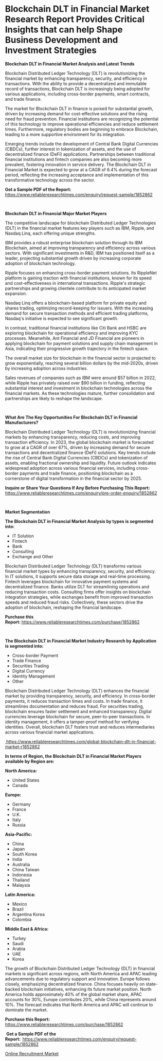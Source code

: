 <p><h1>Blockchain DLT in Financial Market Research Report Provides Critical Insights that can help Shape Business Development and Investment Strategies</h1></p><p><strong>Blockchain DLT in Financial Market Analysis and Latest Trends</strong></p>
<p><p>Blockchain Distributed Ledger Technology (DLT) is revolutionizing the financial market by enhancing transparency, security, and efficiency in transactions. With the ability to provide a decentralized and immutable record of transactions, Blockchain DLT is increasingly being adopted for various applications, including cross-border payments, smart contracts, and trade finance.</p><p>The market for Blockchain DLT in finance is poised for substantial growth, driven by increasing demand for cost-effective solutions and the rising need for fraud prevention. Financial institutions are recognizing the potential of this technology to improve operational efficiencies and reduce settlement times. Furthermore, regulatory bodies are beginning to embrace Blockchain, leading to a more supportive environment for its integration.</p><p>Emerging trends include the development of Central Bank Digital Currencies (CBDCs), further interest in tokenization of assets, and the use of decentralized finance (DeFi) applications. Partnerships between traditional financial institutions and fintech companies are also becoming more prevalent, fostering innovation in service delivery. The Blockchain DLT in Financial Market is expected to grow at a CAGR of 6.4% during the forecast period, reflecting the increasing acceptance and implementation of this transformative technology across the sector.</p></p>
<p><strong>Get a Sample PDF of the Report:&nbsp;</strong> <a href="https://www.reliableresearchtimes.com/enquiry/request-sample/1852862?utm_campaign=3067&utm_medium=2&utm_source=Github&utm_content=ia&utm_term=11032025&utm_id=blockchain-dlt-in-financial">https://www.reliableresearchtimes.com/enquiry/request-sample/1852862</a></p>
<p>&nbsp;</p>
<p><strong>Blockchain DLT in Financial Major Market Players</strong></p>
<p><p>The competitive landscape for blockchain Distributed Ledger Technologies (DLT) in the financial market features key players such as IBM, Ripple, and Nasdaq Linq, each offering unique strengths. </p><p>IBM provides a robust enterprise blockchain solution through its IBM Blockchain, aimed at improving transparency and efficiency across various sectors. With significant investments in R&D, IBM has positioned itself as a leader, projecting substantial growth driven by increasing corporate adoption of blockchain technology.</p><p>Ripple focuses on enhancing cross-border payment solutions. Its RippleNet platform is gaining traction with financial institutions, known for its speed and cost-effectiveness in international transactions. Ripple's strategic partnerships and growing clientele contribute to its anticipated market expansion.</p><p>Nasdaq Linq offers a blockchain-based platform for private equity and shares trading, optimizing record-keeping for issuers. With the increasing demand for secure transaction methods and efficient trading platforms, Nasdaq's initiative is expected to see significant growth.</p><p>In contrast, traditional financial institutions like Citi Bank and HSBC are exploring blockchain for operational efficiency and improving KYC processes. Meanwhile, Ant Financial and JD Financial are pioneers in applying blockchain for payment solutions and supply chain management in Asia, indicating their progressive growth trajectory in the fintech space.</p><p>The overall market size for blockchain in the financial sector is projected to grow exponentially, reaching several billion dollars by the mid-2020s, driven by increasing adoption across industries. </p><p>Sales revenues of companies such as IBM were around $57 billion in 2022, while Ripple has privately raised over $90 billion in funding, reflecting substantial interest and investment in blockchain technologies across the financial markets. As these technologies mature, further consolidation and partnerships are likely to reshape the landscape.</p></p>
<p>&nbsp;</p>
<p><strong>What Are The Key Opportunities For Blockchain DLT in Financial Manufacturers?</strong></p>
<p><p>Blockchain Distributed Ledger Technology (DLT) is revolutionizing financial markets by enhancing transparency, reducing costs, and improving transaction efficiency. In 2023, the global blockchain market is forecasted to grow at a CAGR of over 67%, driven by increasing demand for secure transactions and decentralized finance (DeFi) solutions. Key trends include the rise of Central Bank Digital Currencies (CBDCs) and tokenization of assets, enabling fractional ownership and liquidity. Future outlook indicates widespread adoption across various financial services, including cross-border payments and trade finance, positioning blockchain as a cornerstone of digital transformation in the financial sector by 2025.</p></p>
<p><strong>Inquire or Share Your Questions If Any Before Purchasing This Report:</strong> <a href="https://www.reliableresearchtimes.com/enquiry/pre-order-enquiry/1852862?utm_campaign=3067&utm_medium=2&utm_source=Github&utm_content=ia&utm_term=11032025&utm_id=blockchain-dlt-in-financial">https://www.reliableresearchtimes.com/enquiry/pre-order-enquiry/1852862</a></p>
<p>&nbsp;</p>
<p><strong>Market Segmentation</strong></p>
<p><strong>The Blockchain DLT in Financial Market Analysis by types is segmented into:</strong></p>
<p><ul><li>IT Solution</li><li>Fintech</li><li>Bank</li><li>Consulting</li><li>Exchange and Other</li></ul></p>
<p><p>Blockchain Distributed Ledger Technology (DLT) transforms various financial market types by enhancing transparency, security, and efficiency. In IT solutions, it supports secure data storage and real-time processing. Fintech leverages blockchain for innovative payment systems and decentralized finance. Banks utilize DLT for streamlining operations and reducing transaction costs. Consulting firms offer insights on blockchain integration strategies, while exchanges benefit from improved transaction speeds and reduced fraud risks. Collectively, these sectors drive the adoption of blockchain, reshaping the financial landscape.</p></p>
<p><strong>Purchase this Report:&nbsp;</strong><a href="https://www.reliableresearchtimes.com/purchase/1852862?utm_campaign=3067&utm_medium=2&utm_source=Github&utm_content=ia&utm_term=11032025&utm_id=blockchain-dlt-in-financial">https://www.reliableresearchtimes.com/purchase/1852862</a></p>
<p>&nbsp;</p>
<p><strong>The Blockchain DLT in Financial Market Industry Research by Application is segmented into:</strong></p>
<p><ul><li>Cross-border Payment</li><li>Trade Finance</li><li>Securities Trading</li><li>Digital Currency</li><li>Identity Management</li><li>Other</li></ul></p>
<p><p>Blockchain Distributed Ledger Technology (DLT) enhances the financial market by providing transparency, security, and efficiency. In cross-border payments, it reduces transaction times and costs. In trade finance, it streamlines documentation and reduces fraud. For securities trading, blockchain ensures faster settlement and enhanced transparency. Digital currencies leverage blockchain for secure, peer-to-peer transactions. In identity management, it offers a tamper-proof method for verifying identities. Overall, blockchain DLT fosters trust and reduces intermediaries across various financial market applications.</p></p>
<p><a href="https://www.reliableresearchtimes.com/global-blockchain-dlt-in-financial-market-r1852862?utm_campaign=3067&utm_medium=2&utm_source=Github&utm_content=ia&utm_term=11032025&utm_id=blockchain-dlt-in-financial">&nbsp;https://www.reliableresearchtimes.com/global-blockchain-dlt-in-financial-market-r1852862</a></p>
<p><strong>In terms of Region, the Blockchain DLT in Financial Market Players available by Region are:</strong></p>
<p>
    <p> <strong> North America: </strong>
        <ul>
            <li>United States</li>
            <li>Canada</li>
        </ul>
        </p> 
    <p> <strong> Europe: </strong>
        <ul>
            <li>Germany</li>
            <li>France</li>
            <li>U.K.</li>
            <li>Italy</li>
            <li>Russia</li>
        </ul>
        </p> 
    <p> <strong> Asia-Pacific: </strong>
        <ul>
            <li>China</li>
            <li>Japan</li>
            <li>South Korea</li>
            <li>India</li>
            <li>Australia</li>
            <li>China Taiwan</li>
            <li>Indonesia</li>
            <li>Thailand</li>
            <li>Malaysia</li>
        </ul>
        </p> 
    <p> <strong> Latin America: </strong>
        <ul>
            <li>Mexico</li>
            <li>Brazil</li>
            <li>Argentina Korea</li>
            <li>Colombia</li>
        </ul>
        </p> 
    <p> <strong> Middle East & Africa: </strong>
        <ul>
            <li>Turkey</li>
            <li>Saudi</li>
            <li>Arabia</li>
            <li>UAE</li>
            <li>Korea</li>
        </ul>
    </p>
    </p>
<p><p>The growth of Blockchain Distributed Ledger Technology (DLT) in financial markets is significant across regions, with North America and APAC leading advancements due to regulatory support and innovation. Europe follows closely, emphasizing decentralized finance. China focuses heavily on state-backed blockchain initiatives, enhancing its future market position. North America holds approximately 40% of the global market share, APAC accounts for 30%, Europe contributes 20%, while China represents around 10%. The forecast indicates that North America and APAC will continue to dominate the market.</p></p>
<p><strong>Purchase this Report: </strong><a href="https://www.reliableresearchtimes.com/purchase/1852862?utm_campaign=3067&utm_medium=2&utm_source=Github&utm_content=ia&utm_term=11032025&utm_id=blockchain-dlt-in-financial">https://www.reliableresearchtimes.com/purchase/1852862</a></p>
<p>&nbsp;<strong>Get a Sample PDF of the Report:&nbsp;&nbsp;</strong><a href="https://www.reliableresearchtimes.com/enquiry/request-sample/1852862?utm_campaign=3067&utm_medium=2&utm_source=Github&utm_content=ia&utm_term=11032025&utm_id=blockchain-dlt-in-financial">https://www.reliableresearchtimes.com/enquiry/request-sample/1852862</a></p>
<p><strong></strong></p>
<p><p><a href="https://github.com/memorirummy/Market-Research-Report-List-1/blob/main/online-recruitment-market.md?utm_campaign=3067&utm_medium=2&utm_source=Github&utm_content=ia&utm_term=11032025&utm_id=blockchain-dlt-in-financial">Online Recruitment Market</a></p></p>